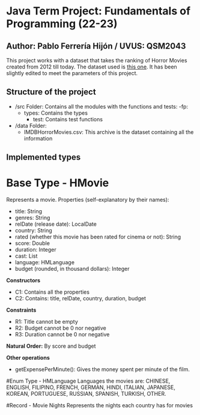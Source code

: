 # Java Term Project: Fundamentals of Programming (22-23)

## **Author:** Pablo Ferrería Hijón / **UVUS:** QSM2043

This project works with a dataset that takes the ranking of Horror Movies created from 2012 till today.
The dataset used is [this one](https://www.kaggle.com/datasets/PromptCloudHQ/imdb-horror-movie-dataset). It has been slightly edited to meet the parameters of this project.

## Structure of the project

- /src Folder: Contains all the modules with the functions and tests:
  -fp:
    - types: Contains the types
      - test: Contains test functions
- /data Folder:
  - IMDBHorrorMovies.csv: This archive is the dataset containing all the information

## Implemented types

# Base Type - HMovie
Represents a movie. Properties (self-explanatory by their names):
- title: String
- genres: String
- relDate (release date): LocalDate
- country: String
- rated (whether this movie has been rated for cinema or not): String
- score: Double
- duration: Integer
- cast: List
- language: HMLanguage
- budget (rounded, in thousand dollars): Integer

**Constructors**
- C1: Contains all the properties
- C2: Contains: title, relDate, country, duration, budget

**Constraints**
- R1: Title cannot be empty
- R2: Budget cannot be 0 nor negative
- R3: Duration cannot be 0 nor negative

**Natural Order:** By score and budget

**Other operations** 
- getExpensePerMinute(): Gives the money spent per minute of the film.

#Enum Type - HMLanguage
Languages the movies are:
CHINESE, ENGLISH, FILIPINO, FRENCH, GERMAN, HINDI, ITALIAN, JAPANESE, KOREAN, PORTUGUESE, RUSSIAN, SPANISH, TURKISH, OTHER.

#Record - Movie Nights
Represents the nights each country has for movies

